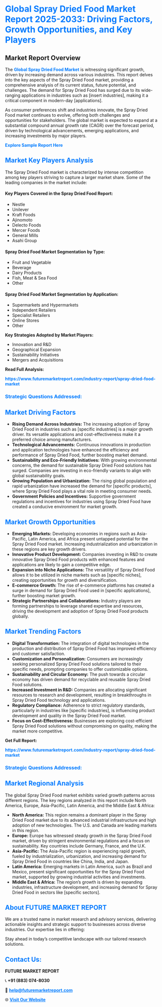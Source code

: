 <h1 style="color: #007BFF;">Global Spray Dried Food Market Report 2025-2033: Driving Factors, Growth Opportunities, and Key Players</h1>

<section id="overview">
<h2>Market Report Overview</h2>
<p>The <a href="https://www.futuremarketreport.com/industry-report/spray-dried-food-market" style="color: #007BFF; text-decoration: none;"><strong>Global Spray Dried Food Market</strong></a> is witnessing significant growth, driven by increasing demand across various industries. This report delves into the key aspects of the Spray Dried Food market, providing a comprehensive analysis of its current status, future potential, and challenges. The demand for Spray Dried Food has surged due to its wide-ranging applications in industries such as [insert industries], making it a critical component in modern-day [applications].</p>
<p>As consumer preferences shift and industries innovate, the Spray Dried Food market continues to evolve, offering both challenges and opportunities for stakeholders. The global market is expected to expand at a substantial compound annual growth rate (CAGR) over the forecast period, driven by technological advancements, emerging applications, and increasing investments by major players.</p>
</section>

<section id="overview">
<p><a href="https://www.futuremarketreport.com/request-sample/reportId=89341" style="color: #007BFF; text-decoration: none;"><strong>Explore Sample Report Here</strong></a></p>
</section>

<section id="key-players">
<h2 style="color: #007BFF;">Market Key Players Analysis</h2>
<p>The Spray Dried Food market is characterized by intense competition among key players striving to capture a larger market share. Some of the leading companies in the market include:</p>
<h4>Key Players Covered in the Spray Dried Food Report:</h4>
<ul><li>Nestle</li><li>Unilever</li><li>Kraft Foods</li><li>Ajinomoto</li><li>Delecto Foods</li><li>Mercer Foods</li><li>General Mills</li><li>Asahi Group</li></ul>
<h4>Spray Dried Food Market Segmentation by Type:</h4>
<ul><li>Fruit and Vegetable</li><li>Beverage</li><li>Dairy Products</li><li>Fish, Meat &amp; Sea Food</li><li>Other</li></ul>

<h4>Spray Dried Food Market Segmentation by Application:</h4>
<ul><li>Supermarkets and Hypermarkets</li><li>Independent Retailers</li><li>Specialist Retailers</li><li>Online Stores</li><li>Other</li></ul>
<p><strong>Key Strategies Adopted by Market Players:</strong></p>
<ul>
<li>Innovation and R&D</li>
<li>Geographical Expansion</li>
<li>Sustainability Initiatives</li>
<li>Mergers and Acquisitions</li>
</ul>
</section>

<section>
<p><strong>Read Full Analysis: </strong></p><a href="https://www.futuremarketreport.com/industry-report/spray-dried-food-market" style="color: #007BFF; text-decoration: none;"><strong>https://www.futuremarketreport.com/industry-report/spray-dried-food-market</strong></a>
<h3 style="color: #007BFF;">Strategic Questions Addressed:</h3>
</section>

<section id="driving-factors">
<h2 style="color: #007BFF;">Market Driving Factors</h2>
<ul>
<li><strong>Rising Demand Across Industries:</strong> The increasing adoption of Spray Dried Food in industries such as [specific industries] is a major growth driver. Its versatile applications and cost-effectiveness make it a preferred choice among manufacturers.</li>
<li><strong>Technological Advancements:</strong> Continuous innovations in production and application technologies have enhanced the efficiency and performance of Spray Dried Food, further boosting market demand.</li>
<li><strong>Sustainability and Eco-Friendly Initiatives:</strong> With growing environmental concerns, the demand for sustainable Spray Dried Food solutions has surged. Companies are investing in eco-friendly variants to align with global sustainability goals.</li>
<li><strong>Growing Population and Urbanization:</strong> The rising global population and rapid urbanization have increased the demand for [specific products], where Spray Dried Food plays a vital role in meeting consumer needs.</li>
<li><strong>Government Policies and Incentives:</strong> Supportive government regulations and incentives for industries using Spray Dried Food have created a conducive environment for market growth.</li>
</ul>
</section>

<section id="growth-opportunities">
<h2 style="color: #007BFF;">Market Growth Opportunities</h2>
<ul>
<li><strong>Emerging Markets:</strong> Developing economies in regions such as Asia-Pacific, Latin America, and Africa present untapped potential for the Spray Dried Food market. Increasing industrialization and urbanization in these regions are key growth drivers.</li>
<li><strong>Innovative Product Development:</strong> Companies investing in R&D to create innovative Spray Dried Food products with enhanced features and applications are likely to gain a competitive edge.</li>
<li><strong>Expansion into Niche Applications:</strong> The versatility of Spray Dried Food allows it to be utilized in niche markets such as [specific niches], creating opportunities for growth and diversification.</li>
<li><strong>E-commerce Growth:</strong> The rise of e-commerce platforms has created a surge in demand for Spray Dried Food used in [specific applications], further boosting market growth.</li>
<li><strong>Strategic Partnerships and Collaborations:</strong> Industry players are forming partnerships to leverage shared expertise and resources, driving the development and adoption of Spray Dried Food products globally.</li>
</ul>
</section>

<section id="trending-factors">
<h2 style="color: #007BFF;">Market Trending Factors</h2>
<ul>
<li><strong>Digital Transformation:</strong> The integration of digital technologies in the production and distribution of Spray Dried Food has improved efficiency and customer satisfaction.</li>
<li><strong>Customization and Personalization:</strong> Consumers are increasingly seeking personalized Spray Dried Food solutions tailored to their specific needs, prompting companies to offer customizable options.</li>
<li><strong>Sustainability and Circular Economy:</strong> The push towards a circular economy has driven demand for recyclable and reusable Spray Dried Food solutions.</li>
<li><strong>Increased Investment in R&D:</strong> Companies are allocating significant resources to research and development, resulting in breakthroughs in Spray Dried Food technology and applications.</li>
<li><strong>Regulatory Compliance:</strong> Adherence to strict regulatory standards, particularly in industries like [specific industries], is influencing product development and quality in the Spray Dried Food market.</li>
<li><strong>Focus on Cost-Effectiveness:</strong> Businesses are exploring cost-efficient Spray Dried Food solutions without compromising on quality, making the market more competitive.</li>
</ul>
</section>

<section>
<p><strong>Get Full Report: </strong></p><a href="https://www.futuremarketreport.com/industry-report/spray-dried-food-market" style="color: #007BFF; text-decoration: none;"><strong>https://www.futuremarketreport.com/industry-report/spray-dried-food-market</strong></a>
<h3 style="color: #007BFF;">Strategic Questions Addressed:</h3>
</section>


<section id="regional-analysis">
<h2 style="color: #007BFF;">Market Regional Analysis</h2>
<p>The global Spray Dried Food market exhibits varied growth patterns across different regions. The key regions analyzed in this report include North America, Europe, Asia-Pacific, Latin America, and the Middle East & Africa:</p>
<ul>
<li><strong>North America:</strong> This region remains a dominant player in the Spray Dried Food market due to its advanced industrial infrastructure and high adoption of new technologies. The U.S. and Canada are leading markets in this region.</li>
<li><strong>Europe:</strong> Europe has witnessed steady growth in the Spray Dried Food market, driven by stringent environmental regulations and a focus on sustainability. Key countries include Germany, France, and the U.K.</li>
<li><strong>Asia-Pacific:</strong> The Asia-Pacific region is experiencing rapid growth, fueled by industrialization, urbanization, and increasing demand for Spray Dried Food in countries like China, India, and Japan.</li>
<li><strong>Latin America:</strong> Emerging markets in Latin America, such as Brazil and Mexico, present significant opportunities for the Spray Dried Food market, supported by growing industrial activities and investments.</li>
<li><strong>Middle East & Africa:</strong> The region’s growth is driven by expanding industries, infrastructure development, and increasing demand for Spray Dried Food in sectors like [specific sectors].</li>
</ul>
</section>

<footer>
<h2 style="color: #007BFF;">About FUTURE MARKET REPORT</h2>
<p>We are a trusted name in market research and advisory services, delivering actionable insights and strategic support to businesses across diverse industries. Our expertise lies in offering:</p>

<p>Stay ahead in today’s competitive landscape with our tailored research solutions.</p>

<h2 style="color: #007BFF;">Contact Us:</h2>
<p><strong>FUTURE MARKET REPORT</strong></p>
<p>📞 <strong>+91 (883) 074-8030</strong></p>
<p>📧 <strong><a href="mailto:help@futuremarketreport.com" style="color: #007BFF;">help@futuremarketreport.com</a></strong></p>
<p>🌐 <strong><a href="https://www.futuremarketreport.com/" style="color: #007BFF;">Visit Our Website</a></strong></p>
</footer>